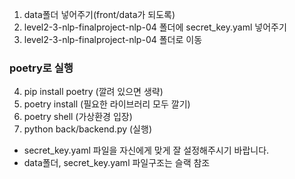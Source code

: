 1. data폴더 넣어주기(front/data가 되도록)
2. level2-3-nlp-finalproject-nlp-04 폴더에 secret_key.yaml 넣어주기
3. level2-3-nlp-finalproject-nlp-04 폴더로 이동
  
### poetry로 실행
4. pip install poetry (깔려 있으면 생략)
5. poetry install (필요한 라이브러리 모두 깔기)
6. poetry shell (가상환경 입장)
7. python back/backend.py (실행)



- secret_key.yaml 파일을 자신에게 맞게 잘 설정해주시기 바랍니다.
- data폴더, secret_key.yaml 파일구조는 슬랙 참조
